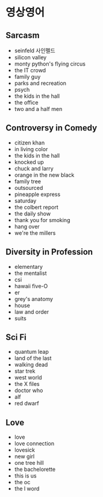 영상영어
===

Sarcasm
---
- seinfeld 사인펠드
- silicon valley
- monty python's flying circus
- the IT crowd
- family guy
- parks and recreation
- psych
- the kids in the hall
- the office
- two and a half men

Controversy in Comedy
---
- citizen khan
- in living color
- the kids in the hall
- knocked up
- chuck and larry
- orange in the new black
- family tree
- outsourced
- pineapple express
- saturday
- the colbert report
- the daily show
- thank you for smoking
- hang over
- we're the millers

Diversity in Profession
---
- elementary
- the mentalist
- csi
- hawaii five-O
- er
- grey's anatomy
- house
- law and order
- suits

Sci Fi
---
- quantum leap
- land of the last
- walking dead
- star trek
- west world
- the X files
- doctor who
- alf
- red dwarf

Love
---
- love
- love connection
- lovesick
- new girl
- one tree hill
- the bachelorette
- this is us
- the oc
- the l word